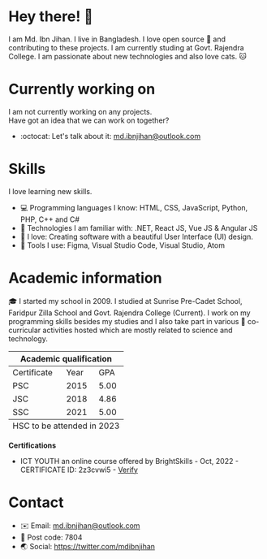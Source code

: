 # Hey there! 👋
I am Md. Ibn Jihan. I live in Bangladesh. I love open source 🤍 and contributing to these projects. I am currently studing at Govt. Rajendra College. I am passionate about new technologies and also love cats. 🐱

# Currently working on
I am not currently working on any projects.<br>
Have got an idea that we can work on together?
- :octocat: Let's talk about it: md.ibnjihan@outlook.com

# Skills
I love learning new skills.
- 💻 Programming languages I know: HTML, CSS, JavaScript, Python, PHP, C++ and C#
- 🧠 Technologies I am familiar with: .NET, React JS, Vue JS & Angular JS
- 🎨 I love: Creating software with a beautiful User Interface (UI) design.
- 🔧 Tools I use: Figma, Visual Studio Code, Visual Studio, Atom

# Academic information
🎓 I started my school in 2009. I studied at Sunrise Pre-Cadet School, Faridpur Zilla School and Govt. Rajendra College (Current). I work on my programming skills besides my studies and I also take part in various 🏀 co-curricular activities hosted which are mostly related to science and technology.
<table>
        <thead>
            <tr>
                <th colspan="3">Academic qualification</th>
            </tr>
        </thead>
        <tbody>
            <tr>
                <td>Certificate</td>
                <td>Year</td>
                <td>GPA</td>
            </tr>
            <tr>
                <td>PSC</td>
                <td>2015</td>
                <td>5.00</td>
            </tr>
            <tr>
                <td>JSC</td>
                <td>2018</td>
                <td>4.86</td>
            </tr>
            <tr>
                <td>SSC</td>
                <td>2021</td>
                <td>5.00</td>
            </tr>
        </tbody>
        <tfoot>
            <tr>
                <td colspan="3">HSC to be attended in 2023</td>
            </tr>
        </tfoot>
    </table>
    
<b>Certifications</b><br>
- ICT YOUTH an online course offered by BrightSkills - Oct, 2022 - CERTIFICATE ID: 2z3cvwi5 - <a href="https://brightskills.com/search-certificate">Verify</a>

# Contact
- ✉️ Email: md.ibnjihan@outlook.com
- 📮 Post code: 7804
- 🌏 Social: https://twitter.com/mdibnjihan
